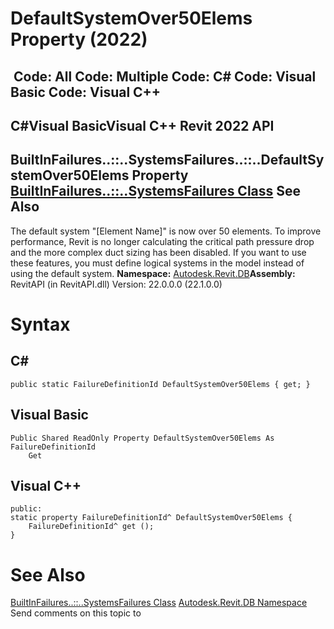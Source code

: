 # DefaultSystemOver50Elems Property (2022)

﻿
 Code: All Code: Multiple Code: C# Code: Visual Basic Code: Visual C++   
---  
C#Visual BasicVisual C++
Revit 2022 API  
---  
BuiltInFailures..::..SystemsFailures..::..DefaultSystemOver50Elems Property   
[BuiltInFailures..::..SystemsFailures Class](b67f74b9-4336-74df-edd9-04f5d08be033.md "BuiltInFailures.SystemsFailures Class") See Also  
---  
The default system "[Element Name]" is now over 50 elements. To improve performance, Revit is no longer calculating the critical path pressure drop and the more complex duct sizing has been disabled. If you want to use these features, you must define logical systems in the model instead of using the default system. 
**Namespace:** [Autodesk.Revit.DB](87546ba7-461b-c646-cbb1-2cb8f5bff8b2.md "Autodesk.Revit.DB Namespace")**Assembly:** RevitAPI (in RevitAPI.dll) Version: 22.0.0.0 (22.1.0.0)
# Syntax
C#  
---  
```text
public static FailureDefinitionId DefaultSystemOver50Elems { get; }
```
  
Visual Basic  
---  
```text
Public Shared ReadOnly Property DefaultSystemOver50Elems As FailureDefinitionId
	Get
```
  
Visual C++  
---  
```text
public:
static property FailureDefinitionId^ DefaultSystemOver50Elems {
	FailureDefinitionId^ get ();
}
```
  
# See Also
[BuiltInFailures..::..SystemsFailures Class](b67f74b9-4336-74df-edd9-04f5d08be033.md "BuiltInFailures.SystemsFailures Class")
[Autodesk.Revit.DB Namespace](87546ba7-461b-c646-cbb1-2cb8f5bff8b2.md "Autodesk.Revit.DB Namespace")
Send comments on this topic to 